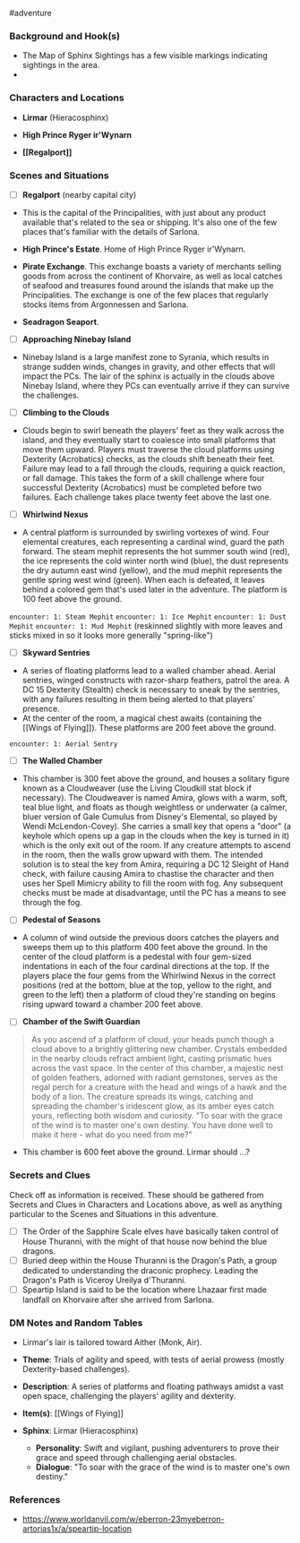  #adventure 

### Background and Hook(s)

* The Map of Sphinx Sightings has a few visible markings indicating sightings in the area.
* 

### Characters and Locations

* **Lirmar** (Hieracosphinx)
* **High Prince Ryger ir'Wynarn**

* **[[Regalport]]**

### Scenes and Situations

 - [ ]  **Regalport** (nearby capital city)

* This is the capital of the Principalities, with just about any product available that's related to the sea or shipping. It's also one of the few places that's familiar with the details of Sarlona.

* **High Prince's Estate**. Home of High Prince Ryger ir'Wynarn.
* **Pirate Exchange**. This exchange boasts a variety of merchants selling goods from across the continent of Khorvaire, as well as local catches of seafood and treasures found around the islands that make up the Principalities. The exchange is one of the few places that regularly stocks items from Argonnessen and Sarlona.
* **Seadragon Seaport**. 

 - [ ]  **Approaching Ninebay Island**

* Ninebay Island is a large manifest zone to Syrania, which results in strange sudden winds, changes in gravity, and other effects that will impact the PCs. The lair of the sphinx is actually in the clouds above Ninebay Island, where they PCs can eventually arrive if they can survive the challenges.

 - [ ]  **Climbing to the Clouds**

* Clouds begin to swirl beneath the players' feet as they walk across the island, and they eventually start to coalesce into small platforms that move them upward. Players must traverse the cloud platforms using Dexterity (Acrobatics) checks, as the clouds shift beneath their feet. Failure may lead to a fall through the clouds, requiring a quick reaction, or fall damage. This takes the form of a skill challenge where four successful Dexterity (Acrobatics) must be completed before two failures. Each challenge takes place twenty feet above the last one.

 - [ ]  **Whirlwind Nexus**

* A central platform is surrounded by swirling vortexes of wind. Four elemental creatures, each representing a cardinal wind, guard the path forward. The steam mephit represents the hot summer south wind (red), the ice represents the cold winter north wind (blue), the dust represents the dry autumn east wind (yellow), and the mud mephit represents the gentle spring west wind (green). When each is defeated, it leaves behind a colored gem that's used later in the adventure. The platform is 100 feet above the ground.

`encounter: 1: Steam Mephit`
`encounter: 1: Ice Mephit`
`encounter: 1: Dust Mephit`
`encounter: 1: Mud Mephit` (reskinned slightly with more leaves and sticks mixed in so it looks more generally "spring-like")

 - [ ]  **Skyward Sentries**

* A series of floating platforms lead to a walled chamber ahead. Aerial sentries, winged constructs with razor-sharp feathers, patrol the area. A DC 15 Dexterity (Stealth) check is necessary to sneak by the sentries, with any failures resulting in them being alerted to that players' presence.
* At the center of the room, a magical chest awaits (containing the [[Wings of Flying]]). These platforms are 200 feet above the ground.

`encounter: 1: Aerial Sentry`

 - [ ]  **The Walled Chamber**

* This chamber is 300 feet above the ground, and houses a solitary figure known as a Cloudweaver (use the Living Cloudkill stat block if necessary). The Cloudweaver is named Amira, glows with a warm, soft, teal blue light, and floats as though weightless or underwater (a calmer, bluer version of Gale Cumulus from Disney's Elemental, so played by Wendi McLendon-Covey). She carries a small key that opens a "door" (a keyhole which opens up a gap in the clouds when the key is turned in it) which is the only exit out of the room. If any creature attempts to ascend in the room, then the walls grow upward with them. The intended solution is to steal the key from Amira, requiring a DC 12 Sleight of Hand check, with failure causing Amira to chastise the character and then uses her Spell Mimicry ability to fill the room with fog. Any subsequent checks must be made at disadvantage, until the PC has a means to see through the fog.

 - [ ]  **Pedestal of Seasons**

* A column of wind outside the previous doors catches the players and sweeps them up to this platform 400 feet above the ground. In the center of the cloud platform is a pedestal with four gem-sized indentations in each of the four cardinal directions at the top. If the players place the four gems from the Whirlwind Nexus in the correct positions (red at the bottom, blue at the top, yellow to the right, and green to the left) then a platform of cloud they're standing on begins rising upward toward a chamber 200 feet above.

 - [ ]  **Chamber of the Swift Guardian**

> As you ascend of a platform of cloud, your heads punch though a cloud above to a brightly glittering new chamber. Crystals embedded in the nearby clouds refract ambient light, casting prismatic hues across the vast space.
> In the center of this chamber, a majestic nest of golden feathers, adorned with radiant gemstones, serves as the regal perch for a creature with the head and wings of a hawk and the body of a lion. The creature spreads its wings, catching and spreading the chamber's iridescent glow, as its amber eyes catch yours, reflecting both wisdom and curiosity.
> "To soar with the grace of the wind is to master one's own destiny. You have done well to make it here - what do you need from me?"

* This chamber is 600 feet above the ground. Lirmar should ...?

### Secrets and Clues
Check off as information is received. These should be gathered from Secrets and Clues in Characters and Locations above, as well as anything particular to the Scenes and Situations in this adventure.

 - [ ]  The Order of the Sapphire Scale elves have basically taken control of House Thuranni, with the might of that house now behind the blue dragons.
 - [ ]  Buried deep within the House Thuranni is the Dragon's Path, a group dedicated to understanding the draconic prophecy. Leading the Dragon's Path is Viceroy Ureilya d'Thuranni.
 - [ ]  Speartip Island is said to be the location where Lhazaar first made landfall on Khorvaire after she arrived from Sarlona.

### DM Notes and Random Tables

* Lirmar's lair is tailored toward Aither (Monk, Air).

* **Theme**: Trials of agility and speed, with tests of aerial prowess (mostly Dexterity-based challenges).
* **Description**: A series of platforms and floating pathways amidst a vast open space, challenging the players' agility and dexterity.
* **Item(s)**: [[Wings of Flying]]
* **Sphinx**: Lirmar (Hieracosphinx)
	* **Personality**: Swift and vigilant, pushing adventurers to prove their grace and speed through challenging aerial obstacles.
	* **Dialogue**: "To soar with the grace of the wind is to master one's own destiny."

### References

* https://www.worldanvil.com/w/eberron-23myeberron-artorias1x/a/speartip-location
